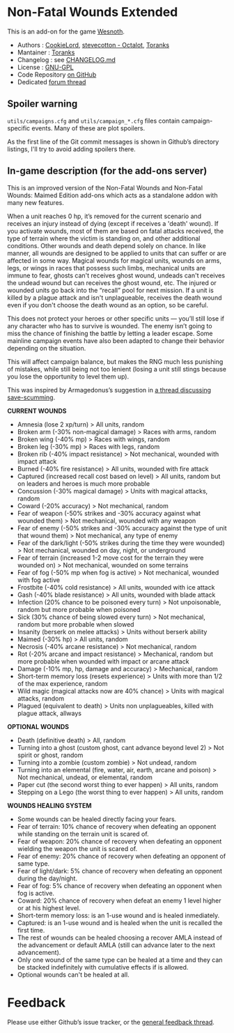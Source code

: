 Non-Fatal Wounds Extended
================

This is an add-on for the game [Wesnoth](https://www.wesnoth.org/).
* Authors :  [CookieLord](https://forums.wesnoth.org/memberlist.php?mode=viewprofile&u=248402), [stevecotton - Octalot](https://github.com/stevecotton), [Toranks](http://toranks.blogspot.com/)
* Mantainer : [Toranks](http://toranks.blogspot.com/)
* Changelog : see [CHANGELOG.md](CHANGELOG.md)
* License : [GNU-GPL](LICENSE.md)
* Code Repository [on GitHub](https://github.com/Toranks/Non_Fatal_Wounds-Extended)
* Dedicated [forum thread](https://forums.wesnoth.org/viewtopic.php?t=56108)

Spoiler warning
---------------

`utils/campaigns.cfg` and `utils/campaign_*.cfg` files contain campaign-specific events. Many of these are plot spoilers.

As the first line of the Git commit messages is shown in Github’s directory listings, I'll try to avoid adding spoilers there.


In-game description (for the add-ons server)
--------------------------------------------

This is an improved version of the Non-Fatal Wounds and Non-Fatal Wounds: Maimed Edition add-ons which acts as a standalone addon with many new features.

When a unit reaches 0 hp, it’s removed for the current scenario and receives an injury instead of dying (except if receives a 'death' wound).
If you activate wounds, most of them are based on fatal attacks received, the type of terrain where the victim is standing on, and other additional conditions. Other wounds and death depend solely on chance. In like manner, all wounds are designed to be applied to units that can suffer or are affected in some way. Magical wounds for magical units, wounds on arms, legs, or wings in races that possess such limbs, mechanical units are immune to fear, ghosts can't receives ghost wound, undeads can't receives the undead wound but can receives the ghost wound, etc.
The injured or wounded units go back into the “recall” pool for next mission.
If a unit is killed by a plague attack and isn't unplagueable, receives the death wound even if you don't choose the death wound as an option, so be careful.

This does not protect your heroes or other specific units — you’ll still lose if any character who has to survive is wounded. The enemy isn’t going to miss the chance of finishing the battle by letting a leader escape. Some mainline campaign events have also been adapted to change their behavior depending on the situation.

This will affect campaign balance, but makes the RNG much less punishing of mistakes, while still being not too lenient (losing a unit still stings because you lose the opportunity to level them up).

This was inspired by Armagedonus’s suggestion in [a thread discussing save-scumming](https://r.wesnoth.org/p641153).


**CURRENT WOUNDS**

* Amnesia (lose 2 xp/turn) > All units, random
* Broken arm (-30% non-magical damage) > Races with arms, random
* Broken wing (-40% mp) > Races with wings, random
* Broken leg (-30% mp) > Races with legs, random
* Broken rib (-40% impact resistance) > Not mechanical, wounded with impact attack
* Burned (-40% fire resistance) > All units, wounded with fire attack
* Captured (increased recall cost based on level) > All units, random but on leaders and heroes is much more probable
* Concussion (-30% magical damage) > Units with magical attacks, random
* Coward (-20% accuracy) > Not mechanical, random
* Fear of weapon (-50% strikes and -30% accuracy against what wounded them) > Not mechanical, wounded with any weapon
* Fear of enemy (-50% strikes and -30% accuracy against the type of unit that wound them) > Not mechanical, any type of enemy
* Fear of the dark/light (-50% strikes during the time they were wounded) > Not mechanical, wounded on day, night, or underground
* Fear of terrain (increased 1-2 move cost for the terrain they were wounded on) > Not mechanical, wounded on some terrains
* Fear of fog (-50% mp when fog is active) > Not mechanical, wounded with fog active
* Frostbite (-40% cold resistance) > All units, wounded with ice attack
* Gash (-40% blade resistance) > All units, wounded with blade attack
* Infection (20% chance to be poisoned every turn) > Not unpoisonable, random but more probable when poisoned
* Sick (30% chance of being slowed every turn) > Not mechanical, random but more probable when slowed
* Insanity (berserk on melee attacks) > Units without berserk ability
* Maimed (-30% hp) > All units, random
* Necrosis (-40% arcane resistance) > Not mechanical, random
* Rot (-20% arcane and impact resistance) > Mechanical, random but more probable when wounded with impact or arcane attack
* Damage (-10% mp, hp, damage and accuracy) > Mechanical, random
* Short-term memory loss (resets experience) > Units with more than 1/2 of the max experience, random
* Wild magic (magical attacks now are 40% chance) > Units with magical attacks, random
* Plagued (equivalent to death) > Units non unplagueables, killed with plague attack, allways

**OPTIONAL WOUNDS**

* Death (definitive death) > All, random
* Turning into a ghost (custom ghost, cant advance beyond level 2) > Not spirit or ghost, random
* Turning into a zombie (custom zombie) > Not undead, random
* Turning into an elemental (fire, water, air, earth, arcane and poison) > Not mechanical, undead, or elemental, random
* Paper cut (the second worst thing to ever happen) > All units, random
* Stepping on a Lego (the worst thing to ever happen) > All units, random


**WOUNDS HEALING SYSTEM**

* Some wounds can be healed directly facing your fears.
* Fear of terrain: 10% chance of recovery when defeating an opponent while standing on the terrain unit is scared of.
* Fear of weapon: 20% chance of recovery when defeating an opponent wielding the weapon the unit is scared of.
* Fear of enemy: 20% chance of recovery when defeating an opponent of same type.
* Fear of light/dark: 5% chance of recovery when defeating an opponent during the day/night.
* Fear of fog: 5% chance of recovery when defeating an opponent when fog is active.
* Coward: 20% chance of recovery when defeat an enemy 1 level higher or at his highest level.
* Short-term memory loss: is an 1-use wound and is healed inmediately.
* Captured: is an 1-use wound and is healed when the unit is recalled the first time.
* The rest of wounds can be healed choosing a recover AMLA instead of the advancement or default AMLA (still can advance later to the next advancement).
* Only one wound of the same type can be healed at a time and they can be stacked indefinitely with cumulative effects if is allowed.
* Optional wounds can't be healed at all.


Feedback
========

Please use either Github’s issue tracker, or the [general feedback thread](https://forums.wesnoth.org/viewtopic.php?t=56108).

